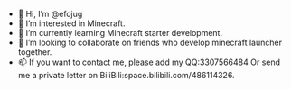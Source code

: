 - 👋 Hi, I’m @efojug
- 👀 I’m interested in Minecraft.
- 🌱 I’m currently learning Minecraft starter development.
- 💞️ I’m looking to collaborate on friends who develop minecraft launcher together.
- 📫 If you want to contact me, please add my QQ:3307566484 Or send me a private letter on BiliBili:space.bilibili.com/486114326.

<!---
efojug/efojug is a ✨ special ✨ repository because its `README.md` (this file) appears on your GitHub profile.
You can click the Preview link to take a look at your changes.
--->
